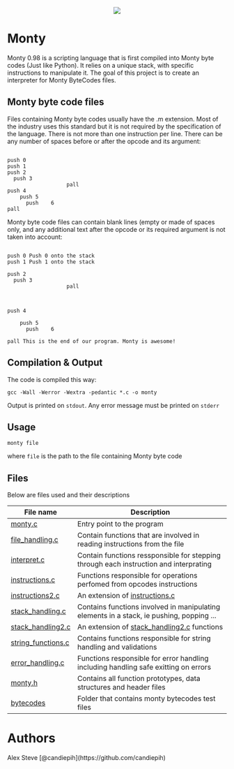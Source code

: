 <p align="center">
  <img src="https://user-images.githubusercontent.com/44834632/117828738-c709e200-b27a-11eb-985b-2ef7076bff49.png">
</p>

<h1>Monty</h1>

Monty 0.98 is a scripting language that is first compiled into Monty byte codes (Just like Python). It relies on a unique stack, with specific instructions to manipulate it. The goal of this project is to create an interpreter for Monty ByteCodes files.

<h2>Monty byte code files</h2>
Files containing Monty byte codes usually have the .m extension. Most of the industry uses this standard but it is not required by the specification of the language. There is not more than one instruction per line. There can be any number of spaces before or after the opcode and its argument:

```monty

push 0
push 1
push 2
  push 3
                   pall    
push 4
    push 5    
      push    6        
pall

```
Monty byte code files can contain blank lines (empty or made of spaces only, and any additional text after the opcode or its required argument is not taken into account:

```monty

push 0 Push 0 onto the stack
push 1 Push 1 onto the stack

push 2
  push 3
                   pall    


                          
push 4

    push 5    
      push    6        

pall This is the end of our program. Monty is awesome!

```
<h2>Compilation & Output</h2>
The code is compiled this way:

`gcc -Wall -Werror -Wextra -pedantic *.c -o monty`

Output is printed on `stdout`. 
Any error message must be printed on `stderr`

<h2>Usage</h2>

`monty file`

where `file` is the path to the file containing Monty byte code

<h2>Files</h2>
Below are files used and their descriptions

| File name                                                                      | Description |
| ---------------------------------------------------------------------------    | ----------- |
|     [monty.c](../monty/blob/main/monty.c)                                      | Entry point to the program      |
|     [file_handling.c](../monty/blob/main/file_handling.c)                      | Contain functions that are involved in reading instructions from the file     |
|     [interpret.c](../monty/blob/main/interpret.c)                              | Contain functions ressponsible for stepping through each instruction and interprating |
|     [instructions.c](../monty/blob/main/instructions.c)                        | Functions responsible for operations perfomed from opcodes instructions |
|     [instructions2.c](../monty/blob/main/instructions2.c)                      | An extension of [instructions.c](../monty/blob/main/instructions.c) |
|     [stack_handling.c](../monty/blob/main/stack_handling.c)                    | Contains functions involved in manipulating elements in a stack, ie pushing, popping ... |
|     [stack_handling2.c](../monty/blob/main/stack_handling2.c)                  | An extension of [stack_handling2.c](../monty/blob/main/stack_handling2.c) functions |
|     [string_functions.c](../monty/blob/main/string_functions.c)                | Contains functions responsible for string handling and validations |
|     [error_handling.c](../monty/blob/main/error_handling.c)                    | Functions responsible for error handling including handling safe exitting on errors |
|     [monty.h](../monty/blob/main/monty.h)                                      | Contains all function prototypes, data structures and header files |
|     [bytecodes](../monty/tree/main/bytecodes)                                  | Folder that contains monty bytecodes test files |

<h1>Authors</h1>
Alex Steve <mutheeal.am@gmail.com>
[@candiepih](https://github.com/candiepih)

